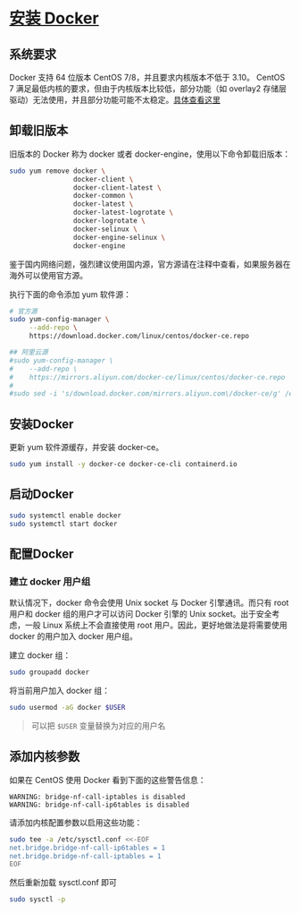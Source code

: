 # [安装 Docker](https://docs.docker.com/install/linux/docker-ce/centos/)

## 系统要求

Docker 支持 64 位版本 CentOS 7/8，并且要求内核版本不低于 3.10。 CentOS 7 满足最低内核的要求，但由于内核版本比较低，部分功能（如 overlay2 存储层驱动）无法使用，并且部分功能可能不太稳定。[具体查看这里](https://docs.docker.com/engine/install/centos/#os-requirements)

## 卸载旧版本
旧版本的 Docker 称为 docker 或者 docker-engine，使用以下命令卸载旧版本：

```bash
sudo yum remove docker \
                docker-client \
                docker-client-latest \
                docker-common \
                docker-latest \
                docker-latest-logrotate \
                docker-logrotate \
                docker-selinux \
                docker-engine-selinux \
                docker-engine
```

鉴于国内网络问题，强烈建议使用国内源，官方源请在注释中查看，如果服务器在海外可以使用官方源。

执行下面的命令添加 yum 软件源：

```bash
# 官方源
sudo yum-config-manager \
     --add-repo \
     https://download.docker.com/linux/centos/docker-ce.repo

## 阿里云源
#sudo yum-config-manager \
#    --add-repo \
#    https://mirrors.aliyun.com/docker-ce/linux/centos/docker-ce.repo
#
#sudo sed -i 's/download.docker.com/mirrors.aliyun.com\/docker-ce/g' /etc/yum.repos.d/docker-ce.repo
```

## 安装Docker

更新 yum 软件源缓存，并安装 docker-ce。

```bash
sudo yum install -y docker-ce docker-ce-cli containerd.io
```

## 启动Docker

```bash
sudo systemctl enable docker
sudo systemctl start docker
```

## 配置Docker

### 建立 docker 用户组

默认情况下，docker 命令会使用 Unix socket 与 Docker 引擎通讯。而只有 root 用户和 docker 组的用户才可以访问 Docker 引擎的 Unix socket。出于安全考虑，一般 Linux 系统上不会直接使用 root 用户。因此，更好地做法是将需要使用 docker 的用户加入 docker 用户组。

建立 docker 组：

```bash
sudo groupadd docker
```

将当前用户加入 docker 组：

```bash
sudo usermod -aG docker $USER
```
> 可以把 `$USER` 变量替换为对应的用户名

## 添加内核参数

如果在 CentOS 使用 Docker 看到下面的这些警告信息：

```text
WARNING: bridge-nf-call-iptables is disabled
WARNING: bridge-nf-call-ip6tables is disabled
```

请添加内核配置参数以启用这些功能：

```bash
sudo tee -a /etc/sysctl.conf <<-EOF
net.bridge.bridge-nf-call-ip6tables = 1
net.bridge.bridge-nf-call-iptables = 1
EOF
```

然后重新加载 sysctl.conf 即可

```bash
sudo sysctl -p
```
